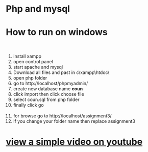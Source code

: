 # Php and mysql

<h1>How to run on windows</h1><br>

<ol> 
  <li>install xampp</li>  
  <li>open control panel</li> 
  <li>start apache and mysql</li> 
  <li>Download all files and past in c\xampp\htdoc\</li>
  <li>open php folder</li>
  <li>go to http://localhost/phpmyadmin/</li> 
  <li>create new database name <b>coun</b></li> 
  <li>click import then click choose file</li> 
  <li>select coun.sql from php folder</li> 
  <li>finally click go</li> <br>
  <li>for browse go to http://localhost/assignment3/</li> 
  <li>if you change your folder name then replace assignment3</li>
</ol>


<a href="https://www.youtube.com/embed/3i5iCu-5nec" target="_blank"><h1>view a simple video on youtube</h1></a>

